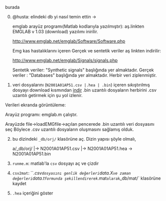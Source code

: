 ﻿burada

0. @husta: elindeki db yi nasıl temin ettin ->

   emglab arayüz programı(Matlab kodlarıyla yazılmıştır):
   aş.linkten EMGLAB v 1.03   (download) yazılımı inirilir.

   http://www.emglab.net/emglab/Software/Software.php

   Emg kas hastalıklarını içeren Gerçek ve sentetik veriler aş linkten indirilir:

   http://www.emglab.net/emglab/Signals/signals.php

   Sentetik veriler: "Synthetic signals" başlığında yer almaktadır.
   Gerçek veriler  : "Databases"         başlığında yer almaktadır.
   Herbir veri ziplenmiştir.



1. veri dosyalarını (`N2001A01AP51.csv |.hea | .bin`) içeren sıkıştırılmış dosyayı download
 kısmından [indir](https://github.com/downloads/19bal/hat/EMGlab.tar.gz)
 .bin uzantılı dosyaların herbirini .csv uzantılı getirmek için şu yol izlenir.

  Verileri ekranda görüntüleme:

  Arayüz programı: emglab.m çalıştır.

  Arayüzde file->loadEMGfile->açılan pencerede .bin uzantılı veri dosyasını seç
  Böylece .csv uzantılı dosyaların oluşmasını sağlamış olduk.

2. bu dizindeki `_db/orj/` klasörüne aç. Dizin yapısı şöyle olmalı,

	a/_db/orj/
	         |-> N2001A01AP51.csv
	         |-> N2001A01AP51.hea
	         \-> N2001A01AP51.bin

3. `runme.m`: matlab'la `csv` dosyayı aç ve çizdir

4. `csv2mat`: ``*.csv` dosyasını genlik değerleri `data.X` ve zaman değerleri `data.t` formunda şekillendirerek `*.mat` olarak `_db/mat/` klasörüne kaydet

5. `.hea` içeriğini göster

